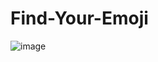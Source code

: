 # Find-Your-Emoji
![image](https://user-images.githubusercontent.com/85492218/177094240-afd03ba7-fd39-48e4-a709-5fdca5c34ff2.png)
